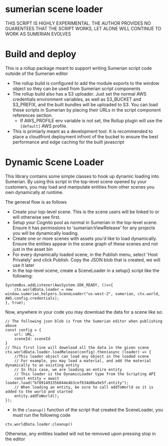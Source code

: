 # sumerian scene loader


THIS SCRIPT IS HIGHLY EXPERIMENTAL.
THE AUTHOR PROVIDES NO GUARENTEES THAT THE SCRIPT WORKS, LET ALONE WILL CONTINUE TO WORK AS SUMERIAN EVOLVES


# Build and deploy

This is a rollup package meant to support writing Sumerian script code outside of the Sumerian editor

* The rollup build is configured to add the module exports to the window object so they can be used from Sumerian script components
* The rollup build also has a S3 uploader. Just set the normal AWS credentials environment variables, as well as S3_BUCKET and S3_PREFIX, and the built bundles will be uploaded to S3. You can load these scripts in Sumerian by placing their URLs in the script component references section.
    * If AWS_PROFILE env variable is not set, the Rollup plugin will use the `[default]` AWS profile. 
* This is primiarly meant as a development tool. It is recommended to place a cloudfront deployment infront of the bucket to ensure the best performance and edge caching for the built javascript


# Dynamic Scene Loader

This library contains some simple classes to hook up dynamic loading into Sumerian. By using this script in the top-level scene opened by your customers, you may load and manipulate entities from other scenes you own dynamically at runtime.

The general flow is as follows
* Create your top-level scene. This is the scene users will be linked to or will otherwise see first.
* Setup your Cognito pool as normal in Sumerian in the top-level scene. Ensure it has permissions to 'sumerian:ViewRelease' for any projects you will be dynamically loading. 
* Create one or more scenes with assets you'd like to load dynamically. Ensure the entities appear in the scene graph of these scenes and not just in the asset bin
* For every dynamically loaded scene, in the Publish menu, select 'Host Privately' and click Publish. Copy the JSON blob that is created, we will use it later
* In the top-level scene, create a SceneLoader in a setup() script like the following:

```
SystemBus.addListener(AwsSystem.SDK_READY, ()=>{
    ctx.worldData.loader = new window.sumerian_helpers.SceneLoader("us-west-2", sumerian, ctx.world, AWS.config.credentials);
}, true);

```

Now, anywhere in your code you may download the data for a scene like so:
```
// The following json blob is from the Sumerian editor when publishing above
const config = {
    url: URL,
    sceneId: sceneId
}
// This first line will download all the data in the given scene
ctx.worldData.loader.loadRelease(config).then(async (loader) => {
    //This loader object can load any object in the loaded scene
    // For example, you may load a material, and add the material dynamically to an existing entity
    // In this case, we are loading an entire entity
    // This loader is the DynamicLoader type from the Scripting API
    const entity = await loader.load("bf89149335b044e4b3cef634d0ba9e5f.entity");
    // When loading an entity, be sure to call addToWorld so it is added to the world and started
    entity.addToWorld();
});
```

* In the `cleanup()` function of the script that created the SceneLoader, you must run the following code

`ctx.worldData.loader.cleanup()`

Otherwise, any entities loaded will not be removed upon pressing stop in the editor


